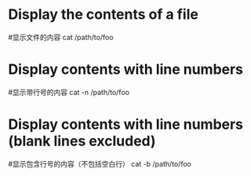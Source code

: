 # Display the contents of a file
#显示文件的内容
cat /path/to/foo

# Display contents with line numbers
#显示带行号的内容
cat -n /path/to/foo

# Display contents with line numbers (blank lines excluded)
#显示包含行号的内容（不包括空白行）
cat -b /path/to/foo
